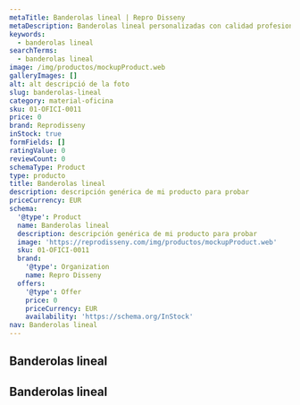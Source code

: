 ```yaml
---
metaTitle: Banderolas lineal | Repro Disseny
metaDescription: Banderolas lineal personalizadas con calidad profesional en Cataluña.
keywords:
  - banderolas lineal
searchTerms:
  - banderolas lineal
image: /img/productos/mockupProduct.web
galleryImages: []
alt: alt descripció de la foto
slug: banderolas-lineal
category: material-oficina
sku: 01-OFICI-0011
price: 0
brand: Reprodisseny
inStock: true
formFields: []
ratingValue: 0
reviewCount: 0
schemaType: Product
type: producto
title: Banderolas lineal
description: descripción genérica de mi producto para probar
priceCurrency: EUR
schema:
  '@type': Product
  name: Banderolas lineal
  description: descripción genérica de mi producto para probar
  image: 'https://reprodisseny.com/img/productos/mockupProduct.web'
  sku: 01-OFICI-0011
  brand:
    '@type': Organization
    name: Repro Disseny
  offers:
    '@type': Offer
    price: 0
    priceCurrency: EUR
    availability: 'https://schema.org/InStock'
nav: Banderolas lineal
---
```


## Banderolas lineal

## Banderolas lineal
